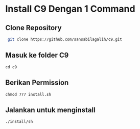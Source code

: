 # Install C9 Dengan 1 Command

## Clone Repository

```bash
 git clone https://github.com/sansabilagalih/c9.git
```

## Masuk ke folder C9

```cd c9```

## Berikan Permission 

``` chmod 777 install.sh ```

## Jalankan untuk menginstall

```./install/sh```


